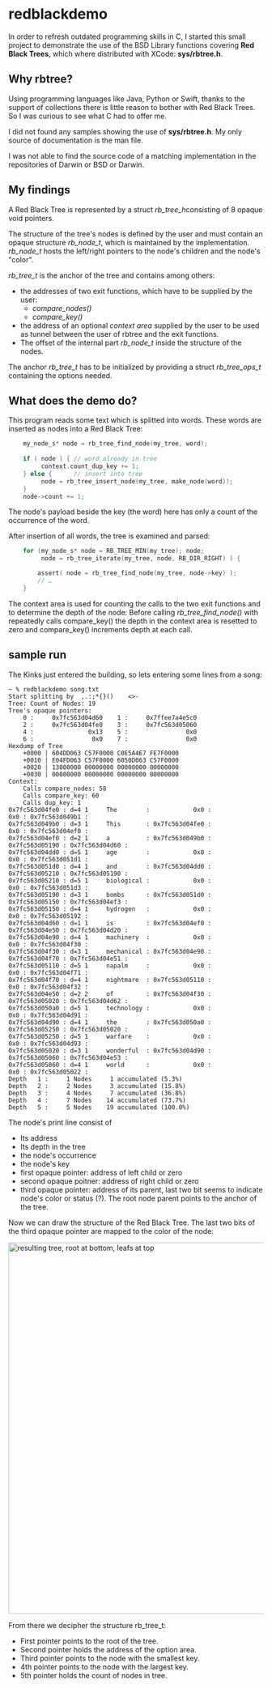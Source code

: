 # redblackdemo
In order to refresh outdated programming skills in C, I started this small project to demonstrate the use of the BSD Library functions covering __Red Black Trees__, which where distributed with XCode: **sys/rbtree.h**.

## Why rbtree?
Using programming languages like Java, Python or Swift, thanks to the support of collections there is little reason to bother with Red Black Trees. So I was curious to see what C had to offer me.

I did not found any samples showing the use of __sys/rbtree.h__. My only source of documentation is the man file. 

I was not able to find the source code of a matching implementation in the repositories of Darwin or BSD or Darwin.

## My findings
A Red Black Tree is represented by a struct  *rb_tree_h*consisting of 8 opaque void pointers.

The structure of the tree's nodes is defined by the user and must contain an opaque structure *rb_node_t*, which is maintained by the implementation. *rb_node_t* hosts the left/right pointers to the node's children and the node's "color".

*rb_tree_t* is the anchor of the tree and  contains among others:

  - the addresses of two exit functions, which have to be supplied by the user:
    - *compare_nodes()*
    - *compare_key()*
  - the address of an optional *context area* supplied by the user to be used as tunnel between the user of rbtree and the exit functions.
  - The offset of the internal part *rb_node_t* inside the structure of the nodes.
 
 The anchor *rb_tree_t* has to be initialized by providing a struct *rb_tree_ops_t* containing the options needed.
 
## What does the demo do?

This program reads some text which is splitted into words.
These words are inserted as nodes into a Red Black Tree:
```c
    my_node_s* node = rb_tree_find_node(my_tree, word);
            
    if ( node ) { // word already in tree
         context.count_dup_key += 1;
    } else {      // insert into tree
         node = rb_tree_insert_node(my_tree, make_node(word));
    }
    node->count += 1;

```

The node's payload beside the key (the word) here has only a count of the occurrence of the word.

After insertion of all words, the tree is examined and parsed:

```c
    for (my_node_s* node = RB_TREE_MIN(my_tree); node;
         node = rb_tree_iterate(my_tree, node, RB_DIR_RIGHT) ) {

        assert( node = rb_tree_find_node(my_tree, node->key) );
        // …
    }

```

The context area is used for counting the calls to the two exit functions and to determine the depth of the node: Before calling *rb_tree_find_node()* with repeatedly calls compare_key() the depth in the context area is resetted to zero and compare_key() increments depth at each call.

## sample run
The Kinks just entered the building, so lets entering some lines from a song:
```
~ % redblackdemo song.txt 
Start splitting by  ,.:;*{}()    <>-
Tree: Count of Nodes: 19
Tree's opaque pointers:
    0 :     0x7fc563d04d60    1 :     0x7ffee7a4e5c0
    2 :     0x7fc563d04fe0    3 :     0x7fc563d05060
    4 :               0x13    5 :                0x0
    6 :                0x0    7 :                0x0
Hexdump of Tree
    +0000 | 604DD063 C57F0000 C0E5A4E7 FE7F0000
    +0010 | E04FD063 C57F0000 6050D063 C57F0000
    +0020 | 13000000 00000000 00000000 00000000
    +0030 | 00000000 00000000 00000000 00000000
Context:
    Calls compare_nodes: 58
    Calls compare_key: 60
    Calls dup_key: 1
0x7fc563d04fe0 : d=4 1     The        :            0x0 :            0x0 : 0x7fc563d049b1 :
0x7fc563d049b0 : d=3 1     This       : 0x7fc563d04fe0 :            0x0 : 0x7fc563d04ef0 :
0x7fc563d04ef0 : d=2 1     a          : 0x7fc563d049b0 : 0x7fc563d05190 : 0x7fc563d04d60 :
0x7fc563d04dd0 : d=5 1     age        :            0x0 :            0x0 : 0x7fc563d051d1 :
0x7fc563d051d0 : d=4 1     and        : 0x7fc563d04dd0 : 0x7fc563d05210 : 0x7fc563d05190 :
0x7fc563d05210 : d=5 1     biological :            0x0 :            0x0 : 0x7fc563d051d3 :
0x7fc563d05190 : d=3 1     bombs      : 0x7fc563d051d0 : 0x7fc563d05150 : 0x7fc563d04ef3 :
0x7fc563d05150 : d=4 1     hydrogen   :            0x0 :            0x0 : 0x7fc563d05192 :
0x7fc563d04d60 : d=1 1     is         : 0x7fc563d04ef0 : 0x7fc563d04e50 : 0x7fc563d04d20 :
0x7fc563d04e90 : d=4 1     machinery  :            0x0 :            0x0 : 0x7fc563d04f30 :
0x7fc563d04f30 : d=3 1     mechanical : 0x7fc563d04e90 : 0x7fc563d04f70 : 0x7fc563d04e51 :
0x7fc563d05110 : d=5 1     napalm     :            0x0 :            0x0 : 0x7fc563d04f71 :
0x7fc563d04f70 : d=4 1     nightmare  : 0x7fc563d05110 :            0x0 : 0x7fc563d04f32 :
0x7fc563d04e50 : d=2 2     of         : 0x7fc563d04f30 : 0x7fc563d05020 : 0x7fc563d04d62 :
0x7fc563d050a0 : d=5 1     technology :            0x0 :            0x0 : 0x7fc563d04d91 :
0x7fc563d04d90 : d=4 1     the        : 0x7fc563d050a0 : 0x7fc563d05250 : 0x7fc563d05020 :
0x7fc563d05250 : d=5 1     warfare    :            0x0 :            0x0 : 0x7fc563d04d93 :
0x7fc563d05020 : d=3 1     wonderful  : 0x7fc563d04d90 : 0x7fc563d05060 : 0x7fc563d04e53 :
0x7fc563d05060 : d=4 1     world      :            0x0 :            0x0 : 0x7fc563d05022 :
Depth   1 :     1 Nodes     1 accumulated (5.3%)
Depth   2 :     2 Nodes     3 accumulated (15.8%)
Depth   3 :     4 Nodes     7 accumulated (36.8%)
Depth   4 :     7 Nodes    14 accumulated (73.7%)
Depth   5 :     5 Nodes    19 accumulated (100.0%)

```
The node's print line consist of

  - Its address
  - Its depth in the tree
  - the node's occurrence
  - the node's key
  - first opaque pointer: address of left child or zero
  - second opaque poitner: address of right child or zero
  - third opaque pointer: address of its parent, last two bit seems to indicate node's color or status (?). The root node parent points to the anchor of the tree.
  
Now we can draw the structure of the Red Black Tree. The last two bits of the third opaque pointer are mapped to the color of the node:

<img width="734" alt="resulting tree, root at bottom, leafs at top" src="https://user-images.githubusercontent.com/55148527/118361308-202f8980-b58b-11eb-921e-f9e70fedf837.png">

From there we decipher the structure rb_tree_t:

  - First pointer points to the root of the tree.
  - Second pointer holds the address of the option area.
  - Third pointer points to the node with the smallest key.
  - 4th pointer points to the node with the largest key.
  - 5th pointer holds the count of nodes in tree.
  
  
